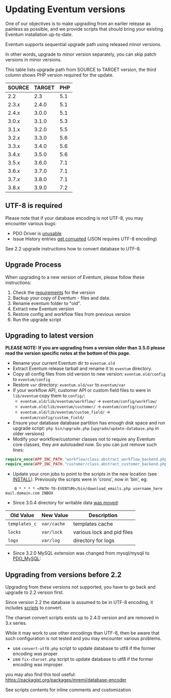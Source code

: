 # Updating Eventum versions

One of our objectives is to make upgrading from an earlier release as
painless as possible, and we provide scripts that should bring your
existing Eventum installation up-to-date.

Eventum supports sequential upgrade path using released minor versions.

In other words, upgrade to minor version separately, you can skip patch
versions in minor versions.

This table lists upgrade path from SOURCE to TARGET version, the third column
shows PHP version required for the update.

| SOURCE | TARGET | PHP |
|--------|--------|-----|
| 2.2   | 2.3   | 5.1 |
| 2.3.x | 2.4.0 | 5.1 |
| 2.4.x | 3.0.0 | 5.1 |
| 3.0.x | 3.1.0 | 5.3 |
| 3.1.x | 3.2.0 | 5.5 |
| 3.2.x | 3.3.0 | 5.6 |
| 3.3.x | 3.4.0 | 5.6 |
| 3.4.x | 3.5.0 | 5.6 |
| 3.5.x | 3.6.0 | 7.1 |
| 3.6.x | 3.7.0 | 7.1 |
| 3.7.x | 3.8.0 | 7.1 |
| 3.8.x | 3.9.0 | 7.2 |

## UTF-8 is required

Please note that if your database encoding is not UTF-8, you may encounter various bugs:

-   PDO Driver is [unusable](https://github.com/eventum/eventum/pull/167)
-   Issue History entries [get corrupted](https://gitter.im/eventum/eventum?at=58225f1d45c9e3eb4314b58c) (JSON requires UTF-8 encoding)

See 2.2 upgrade instructions how to convert database to UTF-8.

## Upgrade Process

When upgrading to a new version of Eventum, please follow these instructions:

1.  Check the [requirements](Prerequisites.md) for the version
1.  Backup your copy of Eventum - files and data.
1.  Rename eventum folder to "old".
1.  Extract new Eventum version
1.  Restore config and workflow files from previous version
1.  Run the upgrade script

## Upgrading to latest version

**PLEASE NOTE: If you are upgrading from a version older than 3.5.0 please read the version specific notes at the bottom of this page.**

-   Rename your current Eventum dir to `eventum.old`
-   Extract Eventum release tarball and rename it to `eventum` directory.
-   Copy all config files from old version to new version: `eventum.old/config` to `eventum/config`
-   Restore `var` directory: `eventum.old/var` to `eventum/var`
-   If your workflow API, customer API or custom field files to were in `lib/eventum` copy them to `config/`:
    - `eventum.old/lib/eventum/workflow/` -> `eventum/config/workflow/`
    - `eventum.old/lib/eventum/customer/` -> `eventum/config/customer/`
    - `eventum.old/lib/eventum/custom_field/` -> `eventum/config/custom_field/`
-   Ensure your database database partition has enough disk space and run upgrade script: `php bin/upgrade.php` (`upgrade/update-database.php` in older versions)
-   Modify your workflow/customer classes not to require any Eventum core classes, they are autoloaded now. So you can just remove such lines:

```php
require_once(APP_INC_PATH."workflow/class.abstract_workflow_backend.php");
require_once(APP_INC_PATH."customer/class.abstract_customer_backend.php");
```

-   Update your cron jobs to point to the scripts in the new location (see [INSTALL](System-Admin/Doing-a-fresh-install.md)).
    Previously the scripts were in 'crons', now in 'bin', eg:

```
	0 * * * * <PATH-TO-EVENTUM>/bin/download_emails.php username_here mail.domain.com INBOX
```

-   Since 3.0.4 directory for writable data [was moved](https://github.com/eventum/eventum/pull/81):

| Old Value     | New Value   | Description                |
| ------------- | ----------- | -------------------------- |
| `templates_c` | `var/cache` | templates cache            |
| `locks`       | `var/lock`  | various lock and pid files |
| `logs`        | `var/log`   | directory for logs         |

-   Since 3.2.0 MySQL extension was changed from mysql/mysqli to [PDO_MySQL](https://github.com/eventum/eventum/pull/252):

## Upgrading from versions before 2.2

Upgrading from these versions not supported, you have to go back and upgrade to 2.2 version first.

Since version 2.2 the database is assumed to be in UTF-8 encoding, it includes [scripts](https://github.com/eventum/eventum/tree/v2.4.0-pre1/upgrade/v2.1.1_to_v2.2) to convert.

The charset convert scripts exists up to 2.4.0 version and are removed in 3.x series.

While it may work to use other encodings than UTF-8,
then be aware that such configuration is not tested and you may encounter various problems.

-   use `convert-utf8.php` script to update database to utf8 if the former encoding was proper
-   use `fix-charset.php` script to update database to utf8 if the former encoding was improper.

you may also find this tool useful: https://packagist.org/packages/mremi/database-encoder

See scripts contents for inline comments and customization
